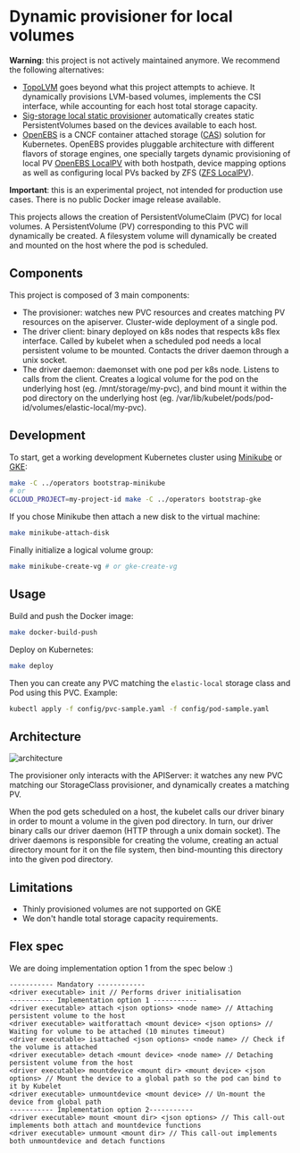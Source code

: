 # Dynamic provisioner for local volumes

**Warning**: this project is not actively maintained anymore. We recommend the following alternatives:

* [TopoLVM](https://github.com/cybozu-go/topolvm) goes beyond what this project attempts to achieve. It dynamically provisions LVM-based volumes, implements the CSI interface, while accounting for each host total storage capacity.
* [Sig-storage local static provisioner](https://github.com/kubernetes-sigs/sig-storage-local-static-provisioner) automatically creates static PersistentVolumes based on the devices available to each host.
* [OpenEBS](https://github.com/openebs/openebs) is a CNCF container attached storage ([CAS](https://www.cncf.io/blog/2018/04/19/container-attached-storage-a-primer/)) solution for Kubernetes. OpenEBS provides pluggable architecture with different flavors of storage engines, one specially targets dynamic provisioning of local PV [OpenEBS LocalPV](https://docs.openebs.io/docs/next/localpv.html) with both hostpath, device mapping options as well as configuring local PVs backed by ZFS ([ZFS LocalPV](https://github.com/openebs/zfs-localpv)).

**Important**: this is an experimental project, not intended for production use cases. There is no public Docker image release available.

This projects allows the creation of PersistentVolumeClaim (PVC) for local volumes.
A PersistentVolume (PV) corresponding to this PVC will dynamically be created.
A filesystem volume will dynamically be created and mounted on the host where the pod is scheduled.

## Components

This project is composed of 3 main components:

* The provisioner: watches new PVC resources and creates matching PV resources on the apiserver. Cluster-wide deployment of a single pod.
* The driver client: binary deployed on k8s nodes that respects k8s flex interface. Called by kubelet when a scheduled pod needs a local persistent volume to be mounted. Contacts the driver daemon through a unix socket.
* The driver daemon: daemonset with one pod per k8s node. Listens to calls from the client. Creates a logical volume for the pod on the underlying host (eg. /mnt/storage/my-pvc), and bind mount it within the pod directory on the underlying host (eg. /var/lib/kubelet/pods/pod-id/volumes/elastic-local/my-pvc).

## Development

To start, get a working development Kubernetes cluster using [Minikube](https://kubernetes.io/docs/tasks/tools/install-minikube/#install-minikube) or [GKE](https://cloud.google.com/kubernetes-engine/):

```bash
make -C ../operators bootstrap-minikube
# or
GCLOUD_PROJECT=my-project-id make -C ../operators bootstrap-gke
```

If you chose Minikube then attach a new disk to the virtual machine:

```bash
make minikube-attach-disk
```

Finally initialize a logical volume group:

```bash
make minikube-create-vg # or gke-create-vg
```

## Usage

Build and push the Docker image:

```bash
make docker-build-push
```

Deploy on Kubernetes:

```bash
make deploy
```

Then you can create any PVC matching the `elastic-local` storage class and Pod using this PVC. Example:

```bash
kubectl apply -f config/pvc-sample.yaml -f config/pod-sample.yaml
```

## Architecture

![architecture](https://github.com/elastic/local-volume/blob/master/architecture.svg)

The provisioner only interacts with the APIServer: it watches any new PVC matching our StorageClass provisioner, and dynamically creates a matching PV.

When the pod gets scheduled on a host, the kubelet calls our driver binary in order to mount a volume in the given pod directory. In turn, our driver binary calls our driver daemon (HTTP through a unix domain socket). The driver daemons is responsible for creating the volume, creating an actual directory mount for it on the file system, then bind-mounting this directory into the given pod directory.

## Limitations

* Thinly provisioned volumes are not supported on GKE
* We don't handle total storage capacity requirements.

## Flex spec

We are doing implementation option 1 from the spec below :)

```
----------- Mandatory ------------
<driver executable> init // Performs driver initialisation
----------- Implementation option 1 -----------
<driver executable> attach <json options> <node name> // Attaching persistent volume to the host
<driver executable> waitforattach <mount device> <json options> // Waiting for volume to be attached (10 minutes timeout)
<driver executable> isattached <json options> <node name> // Check if the volume is attached
<driver executable> detach <mount device> <node name> // Detaching persistent volume from the host
<driver executable> mountdevice <mount dir> <mount device> <json options> // Mount the device to a global path so the pod can bind to it by Kubelet
<driver executable> unmountdevice <mount device> // Un-mount the device from global path
----------- Implementation option 2-----------
<driver executable> mount <mount dir> <json options> // This call-out implements both attach and mountdevice functions
<driver executable> unmount <mount dir> // This call-out implements both unmountdevice and detach functions
```
